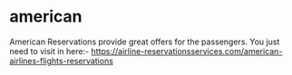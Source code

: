 # american
American Reservations provide great offers for the passengers. You just need to visit in here:-  https://airline-reservationsservices.com/american-airlines-flights-reservations
